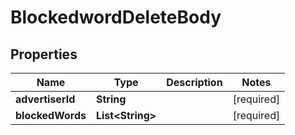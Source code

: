 # BlockedwordDeleteBody

## Properties
Name | Type | Description | Notes
------------ | ------------- | ------------- | -------------
**advertiserId** | **String** |  |[required]  
**blockedWords** | **List&lt;String&gt;** |  |[required]  
